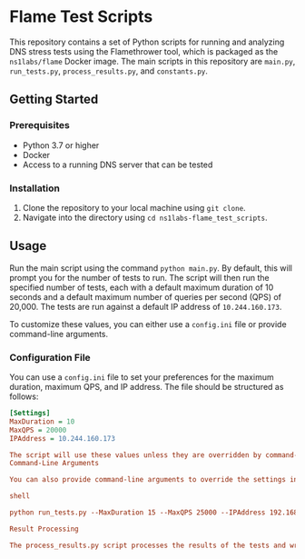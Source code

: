 # Flame Test Scripts

This repository contains a set of Python scripts for running and analyzing DNS stress tests using the Flamethrower tool, which is packaged as the `ns1labs/flame` Docker image. The main scripts in this repository are `main.py`, `run_tests.py`, `process_results.py`, and `constants.py`.

## Getting Started

### Prerequisites

- Python 3.7 or higher
- Docker
- Access to a running DNS server that can be tested

### Installation

1. Clone the repository to your local machine using `git clone`.
2. Navigate into the directory using `cd ns1labs-flame_test_scripts`.

## Usage

Run the main script using the command `python main.py`. By default, this will prompt you for the number of tests to run. The script will then run the specified number of tests, each with a default maximum duration of 10 seconds and a default maximum number of queries per second (QPS) of 20,000. The tests are run against a default IP address of `10.244.160.173`.

To customize these values, you can either use a `config.ini` file or provide command-line arguments.

### Configuration File

You can use a `config.ini` file to set your preferences for the maximum duration, maximum QPS, and IP address. The file should be structured as follows:

```ini
[Settings]
MaxDuration = 10
MaxQPS = 20000
IPAddress = 10.244.160.173

The script will use these values unless they are overridden by command-line arguments.
Command-Line Arguments

You can also provide command-line arguments to override the settings in the configuration file or the default values. Use the following syntax:

shell

python run_tests.py --MaxDuration 15 --MaxQPS 25000 --IPAddress 192.168.1.1

Result Processing

The process_results.py script processes the results of the tests and writes a summary to a file named avg_recv_results.txt. This includes the number of tests run, the maximum duration, the maximum QPS, the command used to run the tests, and the average number of received queries. It also includes a list of the average number of received queries from each test.